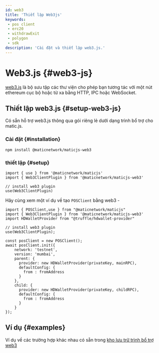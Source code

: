 ```yaml
---
id: web3
title: 'Thiết lập Web3js'
keywords:
 - pos client
 - erc20
 - withdrawExit
 - polygon
 - sdk
description: 'Cài đặt và thiết lập web3.js.'
---
```


# Web3.js {#web3-js}

[web3.js](https://web3js.readthedocs.io/) là bộ sưu tập các thư viện cho phép bạn tương tác với một nút ethereum cục bộ hoặc từ xa bằng HTTP, IPC hoặc WebSocket.

## Thiết lập web3.js {#setup-web3-js}

Có sẵn hỗ trợ web3.js thông qua gói riêng lẻ dưới dạng trình bổ trợ cho matic.js.

### Cài đặt {#installation}

```
npm install @maticnetwork/maticjs-web3

```

### thiết lập {#setup}

```
import { use } from '@maticnetwork/maticjs'
import { Web3ClientPlugin } from '@maticnetwork/maticjs-web3'

// install web3 plugin
use(Web3ClientPlugin)
```

Hãy cùng xem một ví dụ về tạo `POSClient` bằng web3 -

```
import { POSClient,use } from "@maticnetwork/maticjs"
import { Web3ClientPlugin } from '@maticnetwork/maticjs-web3'
import HDWalletProvider from "@truffle/hdwallet-provider"

// install web3 plugin
use(Web3ClientPlugin);

const posClient = new POSClient();
await posClient.init({
    network: 'testnet',
    version: 'mumbai',
    parent: {
      provider: new HDWalletProvider(privateKey, mainRPC),
      defaultConfig: {
        from : fromAddress
      }
    },
    child: {
      provider: new HDWalletProvider(privateKey, childRPC),
      defaultConfig: {
        from : fromAddress
      }
    }
});

```

## Ví dụ {#examples}

Ví dụ về các trường hợp khác nhau có sẵn trong [kho lưu trữ trình bổ trợ web3](https://github.com/maticnetwork/maticjs-web3)
